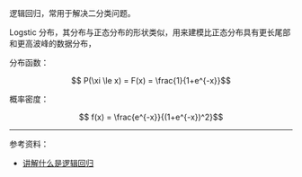 
逻辑回归，常用于解决二分类问题。


Logstic 分布，其分布与正态分布的形状类似，用来建模比正态分布具有更长尾部和更高波峰的数据分布，

分布函数：

$$ P(\xi \le x) = F(x) = \frac{1}{1+e^{-x}}$$

概率密度：

$$ f(x) = \frac{e^{-x}}{(1+e^{-x})^2}$$

-------

参考资料：
- [讲解什么是逻辑回归](https://cloud.tencent.com/developer/article/1542567)